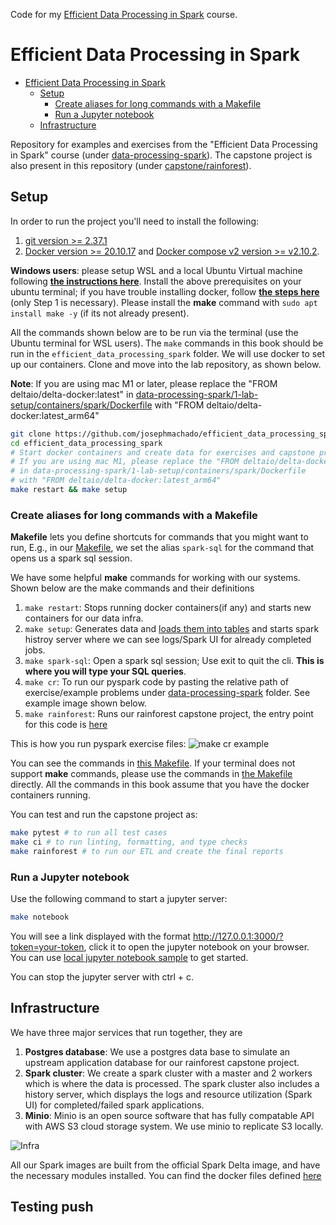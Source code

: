 Code for my [Efficient Data Processing in Spark](https://josephmachado.podia.com/efficient-data-processing-in-spark?coupon=SUBSPECIAL524) course.

# Efficient Data Processing in Spark 
- [Efficient Data Processing in Spark](#efficient-data-processing-in-spark)
  - [Setup](#setup)
    - [Create aliases for long commands with a Makefile](#create-aliases-for-long-commands-with-a-makefile)
    - [Run a Jupyter notebook](#run-a-jupyter-notebook)
  - [Infrastructure](#infrastructure)


Repository for examples and exercises from the "Efficient Data Processing in Spark" course (under [data-processing-spark](./data-processing-spark/)). The capstone project is also present in this repository (under [capstone/rainforest](./capstone/rainforest/)).

## Setup

In order to run the project you'll need to install the following:
 
1. [git version >= 2.37.1](https://github.com/git-guides/install-git)
2. [Docker version >= 20.10.17](https://docs.docker.com/engine/install/) and [Docker compose v2 version >= v2.10.2](https://docs.docker.com/compose/#compose-v2-and-the-new-docker-compose-command).

**Windows users**: please setup WSL and a local Ubuntu Virtual machine following **[the instructions here](https://ubuntu.com/tutorials/install-ubuntu-on-wsl2-on-windows-10#1-overview)**. Install the above prerequisites on your ubuntu terminal; if you have trouble installing docker, follow **[the steps here](https://www.digitalocean.com/community/tutorials/how-to-install-and-use-docker-on-ubuntu-22-04#step-1-installing-docker)** (only Step 1 is necessary). Please install the **make** command with `sudo apt install make -y` (if its not already present). 

All the commands shown below are to be run via the terminal (use the Ubuntu terminal for WSL users). The `make` commands in this book should be run in the `efficient_data_processing_spark` folder. We will use docker to set up our containers. Clone and move into the lab repository, as shown below.

**Note**: If you are using mac M1 or later, please replace the "FROM deltaio/delta-docker:latest" in [data-processing-spark/1-lab-setup/containers/spark/Dockerfile](./data-processing-spark/1-lab-setup/containers/spark/Dockerfile) with "FROM deltaio/delta-docker:latest_arm64"


```bash
git clone https://github.com/josephmachado/efficient_data_processing_spark.git
cd efficient_data_processing_spark
# Start docker containers and create data for exercises and capstone project
# If you are using mac M1, please replace the "FROM deltaio/delta-docker:latest" 
# in data-processing-spark/1-lab-setup/containers/spark/Dockerfile
# with "FROM deltaio/delta-docker:latest_arm64"
make restart && make setup
```

### Create aliases for long commands with a Makefile

**Makefile** lets you define shortcuts for commands that you might want to run, E.g., in our <u>[Makefile](https://github.com/josephmachado/efficient_data_processing_spark/blob/main/Makefile)</u>, we set the alias `spark-sql` for the command that opens us a spark sql session.

We have some helpful **make** commands for working with our systems. Shown below are the make commands and their definitions

1. `make restart`: Stops running docker containers(if any) and starts new containers for our data infra.
2. `make setup`: Generates data and [loads them into tables](https://github.com/josephmachado/efficient_data_processing_spark/blob/main/containers/spark/setup.sql) and starts spark histroy server where we can see logs/Spark UI for already completed jobs.
3. `make spark-sql`: Open a spark sql session; Use exit to quit the cli. **This is where you will type your SQL queries**.
4. `make cr`: To run our pyspark code by pasting the relative path of exercise/example problems under [data-processing-spark](./data-processing-spark/) folder. See example image shown below.
5. `make rainforest`: Runs our rainforest capstone project, the entry point for this code is [here](./capstone/run_code.py)

This is how you run pyspark exercise files:
![make cr example](./assets/make_cr.gif)

You can see the commands in <u>[this Makefile](https://github.com/josephmachado/efficient_data_processing_spark/blob/main/Makefile)</u>. If your terminal does not support **make** commands, please use the commands in <u>[the Makefile](https://github.com/josephmachado/efficient_data_processing_spark/blob/main/Makefile)</u> directly. All the commands in this book assume that you have the docker containers running.

You can test and run the capstone project as:

```bash
make pytest # to run all test cases
make ci # to run linting, formatting, and type checks
make rainforest # to run our ETL and create the final reports
```
### Run a Jupyter notebook

Use the following command to start a jupyter server:

```bash
make notebook
```

You will see a link displayed with the format http://127.0.0.1:3000/?token=your-token, click it to open the jupyter notebook on your browser. You can use [local jupyter notebook sample](./assets/sample_jupyter_notebook.ipynb) to get started.

You can stop the jupyter server with ctrl + c.

## Infrastructure 

We have three major services that run together, they are

1. **Postgres database**: We use a postgres data base to simulate an upstream application database for our rainforest capstone project.
2. **Spark cluster**: We create a spark cluster with a master and 2 workers which is where the data is processed. The spark cluster also includes a history server, which displays the logs and resource utilization (Spark UI) for completed/failed spark applications.
3. **Minio**: Minio is an open source software that has fully compatable API with AWS S3 cloud storage system. We use minio to replicate S3 locally.

![Infra](./assets/infra.png)

All our Spark images are built from the official Spark Delta image, and have the necessary modules installed. You can find the docker files defined [here](./data-processing-spark/1-lab-setup/containers/)


## Testing push

